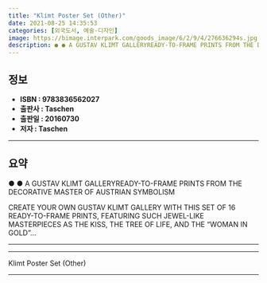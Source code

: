 ```yaml
---
title: "Klimt Poster Set (Other)"
date: 2021-08-25 14:35:53
categories: [외국도서, 예술-디자인]
image: https://bimage.interpark.com/goods_image/6/2/9/4/276636294s.jpg
description: ● ● A GUSTAV KLIMT GALLERYREADY-TO-FRAME PRINTS FROM THE DECORATIVE MASTER OF AUSTRIAN SYMBOLISM CREATE YOUR OWN GUSTAV KLIMT GALLERY WITH THIS SET OF 16 REA
---
```


## **정보**

- **ISBN : 9783836562027**
- **출판사 : Taschen**
- **출판일 : 20160730**
- **저자 : Taschen**

------



## **요약**

●  ●  A GUSTAV KLIMT GALLERYREADY-TO-FRAME PRINTS FROM THE DECORATIVE MASTER OF AUSTRIAN SYMBOLISM

CREATE YOUR OWN GUSTAV KLIMT GALLERY WITH THIS SET OF 16 READY-TO-FRAME PRINTS, FEATURING SUCH JEWEL-LIKE MASTERPIECES AS THE KISS, THE TREE OF LIFE, AND THE “WOMAN IN GOLD”... 

------



------


Klimt Poster Set (Other) 

------


